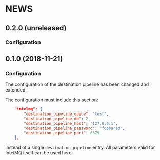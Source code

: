 NEWS
====


0.2.0 (unreleased)
------------------

### Configuration


0.1.0 (2018-11-21)
------------------

### Configuration

The configuration of the destination pipeline has been changed and extended.

The configuration must include this section:

```json
    "intelmq": {
        "destination_pipeline_queue": "test",
        "destination_pipeline_db": 2,
        "destination_pipeline_host": "127.0.0.1",
        "destination_pipeline_password": "foobared",
        "destination_pipeline_port": 6379
    },
```
instead of a single `destination_pipeline` entry. All parameters valid for IntelMQ itself can be used here.
